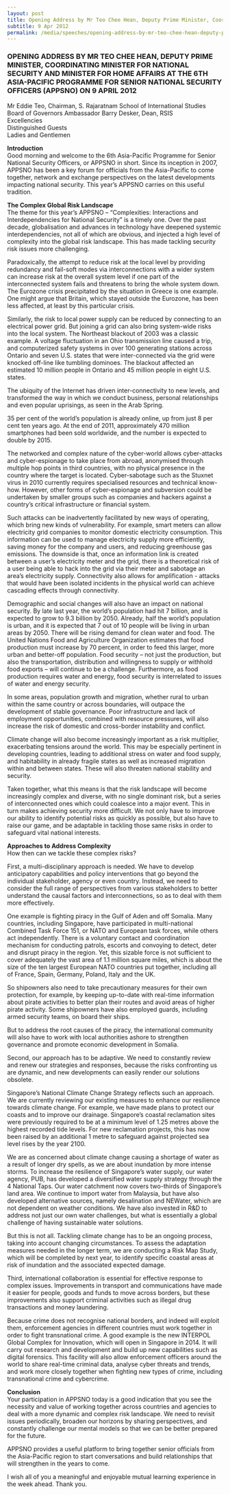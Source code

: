 ```yaml
---
layout: post
title: Opening Address by Mr Teo Chee Hean, Deputy Prime Minister, Coordinating Minister for National Security and Minister for Home Affairs at the 6th Asia-Pacific Programme for Senior National Security Officers (APPSNO) on 9 April 2012
subtitle: 9 Apr 2012
permalink: /media/speeches/opening-address-by-mr-teo-chee-hean-deputy-prime-minister-coordinating-minister-for-national-security-and-minister-for-home-affairs
---
```


### OPENING ADDRESS BY MR TEO CHEE HEAN, DEPUTY PRIME MINISTER, COORDINATING MINISTER FOR NATIONAL SECURITY AND MINISTER FOR HOME AFFAIRS AT THE 6TH ASIA-PACIFIC PROGRAMME FOR SENIOR NATIONAL SECURITY OFFICERS (APPSNO) ON 9 APRIL 2012

Mr Eddie Teo, Chairman, S. Rajaratnam School of International Studies Board of Governors
Ambassador Barry Desker, Dean, RSIS  
Excellencies  
Distinguished Guests  
Ladies and Gentlemen

**Introduction**  
Good morning and welcome to the 6th Asia-Pacific Programme for Senior National Security Officers, or APPSNO in short. Since its inception in 2007, APPSNO has been a key forum for officials from the Asia-Pacific to come together, network and exchange perspectives on the latest developments impacting national security. This year’s APPSNO carries on this useful tradition.

**The Complex Global Risk Landscape**  
The theme for this year’s APPSNO – “Complexities: Interactions and Interdependencies for National Security” is a timely one. Over the past decade, globalisation and advances in technology have deepened systemic interdependencies, not all of which are obvious, and injected a high level of complexity into the global risk landscape. This has made tackling security risk issues more challenging.

Paradoxically, the attempt to reduce risk at the local level by providing redundancy and fail-soft modes via interconnections with a wider system can increase risk at the overall system level if one part of the interconnected system fails and threatens to bring the whole system down. The Eurozone crisis precipitated by the situation in Greece is one example. One might argue that Britain, which stayed outside the Eurozone, has been less affected, at least by this particular crisis.

Similarly, the risk to local power supply can be reduced by connecting to an electrical power grid. But joining a grid can also bring system-wide risks into the local system. The Northeast blackout of 2003 was a classic example. A voltage fluctuation in an Ohio transmission line caused a trip, and computerized safety systems in over 100 generating stations across Ontario and seven U.S. states that were inter-connected via the grid were knocked off-line like tumbling dominoes. The blackout affected an estimated 10 million people in Ontario and 45 million people in eight U.S. states.

The ubiquity of the Internet has driven inter-connectivity to new levels, and transformed the way in which we conduct business, personal relationships and even popular uprisings, as seen in the Arab Spring.

35 per cent of the world’s population is already online, up from just 8 per cent ten years ago. At the end of 2011, approximately 470 million smartphones had been sold worldwide, and the number is expected to double by 2015.

The networked and complex nature of the cyber-world allows cyber-attacks and cyber-espionage to take place from abroad, anonymised through multiple hop points in third countries, with no physical presence in the country where the target is located. Cyber-sabotage such as the Stuxnet virus in 2010 currently requires specialised resources and technical know-how. However, other forms of cyber-espionage and subversion could be undertaken by smaller groups such as companies and hackers against a country’s critical infrastructure or financial system.

Such attacks can be inadvertently facilitated by new ways of operating, which bring new kinds of vulnerability. For example, smart meters can allow electricity grid companies to monitor domestic electricity consumption. This information can be used to manage electricity supply more efficiently, saving money for the company and users, and reducing greenhouse gas emissions. The downside is that, once an information link is created between a user’s electricity meter and the grid, there is a theoretical risk of a user being able to hack into the grid via their meter and sabotage an area’s electricity supply. Connectivity also allows for amplification - attacks that would have been isolated incidents in the physical world can achieve cascading effects through connectivity.

Demographic and social changes will also have an impact on national security. By late last year, the world’s population had hit 7 billion, and is expected to grow to 9.3 billion by 2050. Already, half the world’s population is urban, and it is expected that 7 out of 10 people will be living in urban areas by 2050. There will be rising demand for clean water and food. The United Nations Food and Agriculture Organization estimates that food production must increase by 70 percent, in order to feed this larger, more urban and better-off population. Food security – not just the production, but also the transportation, distribution and willingness to supply or withhold food exports – will continue to be a challenge. Furthermore, as food production requires water and energy, food security is interrelated to issues of water and energy security.

In some areas, population growth and migration, whether rural to urban within the same country or across boundaries, will outpace the development of stable governance. Poor infrastructure and lack of employment opportunities, combined with resource pressures, will also increase the risk of domestic and cross-border instability and conflict.

Climate change will also become increasingly important as a risk multiplier, exacerbating tensions around the world. This may be especially pertinent in developing countries, leading to additional stress on water and food supply, and habitability in already fragile states as well as increased migration within and between states. These will also threaten national stability and security.

Taken together, what this means is that the risk landscape will become increasingly complex and diverse, with no single dominant risk, but a series of interconnected ones which could coalesce into a major event. This in turn makes achieving security more difficult. We not only have to improve our ability to identify potential risks as quickly as possible, but also have to raise our game, and be adaptable in tackling those same risks in order to safeguard vital national interests.

**Approaches to Address Complexity**  
How then can we tackle these complex risks?

First, a multi-disciplinary approach is needed. We have to develop anticipatory capabilities and policy interventions that go beyond the individual stakeholder, agency or even country. Instead, we need to consider the full range of perspectives from various stakeholders to better understand the causal factors and interconnections, so as to deal with them more effectively.

One example is fighting piracy in the Gulf of Aden and off Somalia. Many countries, including Singapore, have participated in multi-national Combined Task Force 151, or NATO and European task forces, while others act independently. There is a voluntary contact and coordination mechanism for conducting patrols, escorts and convoying to detect, deter and disrupt piracy in the region. Yet, this sizable force is not sufficient to cover adequately the vast area of 1.1 million square miles, which is about the size of the ten largest European NATO countries put together, including all of France, Spain, Germany, Poland, Italy and the UK.

So shipowners also need to take precautionary measures for their own protection, for example, by keeping up-to-date with real-time information about pirate activities to better plan their routes and avoid areas of higher pirate activity. Some shipowners have also employed guards, including armed security teams, on board their ships.

But to address the root causes of the piracy, the international community will also have to work with local authorities ashore to strengthen governance and promote economic development in Somalia.

Second, our approach has to be adaptive. We need to constantly review and renew our strategies and responses, because the risks confronting us are dynamic, and new developments can easily render our solutions obsolete.

Singapore’s National Climate Change Strategy reflects such an approach. We are currently reviewing our existing measures to enhance our resilience towards climate change. For example, we have made plans to protect our coasts and to improve our drainage. Singapore’s coastal reclamation sites were previously required to be at a minimum level of 1.25 metres above the highest recorded tide levels. For new reclamation projects, this has now been raised by an additional 1 metre to safeguard against projected sea level rises by the year 2100.

We are as concerned about climate change causing a shortage of water as a result of longer dry spells, as we are about inundation by more intense storms. To increase the resilience of Singapore’s water supply, our water agency, PUB, has developed a diversified water supply strategy through the 4 National Taps. Our water catchment now covers two-thirds of Singapore’s land area. We continue to import water from Malaysia, but have also developed alternative sources, namely desalination and NEWater, which are not dependent on weather conditions. We have also invested in R&D to address not just our own water challenges, but what is essentially a global challenge of having sustainable water solutions.

But this is not all. Tackling climate change has to be an ongoing process, taking into account changing circumstances. To assess the adaptation measures needed in the longer term, we are conducting a Risk Map Study, which will be completed by next year, to identify specific coastal areas at risk of inundation and the associated expected damage.

Third, international collaboration is essential for effective response to complex issues. Improvements in transport and communications have made it easier for people, goods and funds to move across borders, but these improvements also support criminal activities such as illegal drug transactions and money laundering.

Because crime does not recognise national borders, and indeed will exploit them, enforcement agencies in different countries must work together in order to fight transnational crime. A good example is the new INTERPOL Global Complex for Innovation, which will open in Singapore in 2014. It will carry out research and development and build up new capabilities such as digital forensics. This facility will also allow enforcement officers around the world to share real-time criminal data, analyse cyber threats and trends, and work more closely together when fighting new types of crime, including transnational crime and cybercrime.

**Conclusion**  
Your participation in APPSNO today is a good indication that you see the necessity and value of working together across countries and agencies to deal with a more dynamic and complex risk landscape. We need to revisit issues periodically, broaden our horizons by sharing perspectives, and constantly challenge our mental models so that we can be better prepared for the future.

APPSNO provides a useful platform to bring together senior officials from the Asia-Pacific region to start conversations and build relationships that will strengthen in the years to come.

I wish all of you a meaningful and enjoyable mutual learning experience in the week ahead. Thank you.